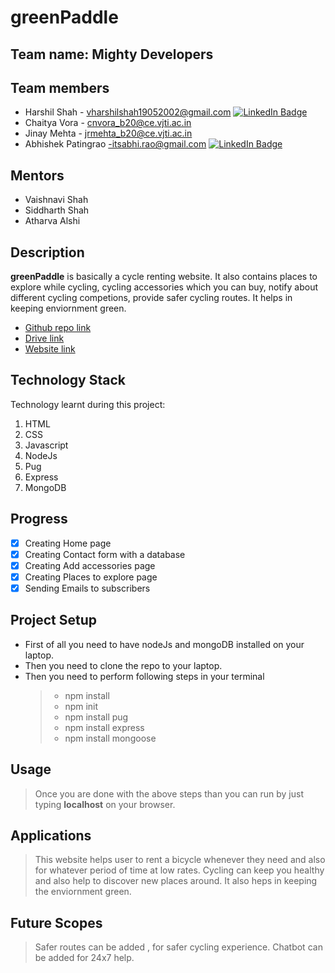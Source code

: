 # greenPaddle
## Team name: Mighty Developers
## Team members
* Harshil Shah - vharshilshah19052002@gmail.com [![LinkedIn Badge](https://img.shields.io/badge/LinkedIn-Profile-informational?style=flat&logo=linkedin&logoColor=white&color=0D76A8)](https://www.linkedin.com/in/harshil-shah-6776a221b)
* Chaitya Vora - cnvora_b20@ce.vjti.ac.in
* Jinay Mehta - jrmehta_b20@ce.vjti.ac.in
*  Abhishek Patingrao -itsabhi.rao@gmail.com [![LinkedIn Badge](https://img.shields.io/badge/LinkedIn-Profile-informational?style=flat&logo=linkedin&logoColor=white&color=0D76A8)](https://www.linkedin.com/in/abhishekpatingrao/)

## Mentors
* Vaishnavi Shah
* Siddharth Shah
* Atharva Alshi
## Description
**greenPaddle** is basically a cycle renting website. It also contains places to explore while cycling, cycling accessories which you can buy, notify about different cycling competions, provide safer cycling routes. It helps in keeping enviornment green.
* [Github repo link](https://github.com/harshilshah99/greenPaddle.git)
* [Drive link](https://drive.google.com/drive/folders/1K0E1go9V3sBLNMMyghJflSrspOY1ZSlf?usp=sharing)
* [Website link](https://green-paddle.000webhostapp.com/)
## Technology Stack
Technology learnt during this project:
1. HTML
2. CSS
3. Javascript
4. NodeJs
5. Pug
6. Express
7. MongoDB
## Progress
- [x] Creating Home page
- [x] Creating Contact form with a database
- [x] Creating Add accessories page
- [x] Creating Places to explore page
- [x] Sending Emails to subscribers
## Project Setup
* First of all you need to have nodeJs and mongoDB installed on your laptop.
* Then you need to clone the repo to your laptop.
* Then you need to perform following steps in your terminal
  > * npm install
  > * npm init
  > * npm install pug
  > * npm install express
  > * npm install mongoose
## Usage 
  > Once you are done with the above steps than you can run by just typing **localhost** on your browser.
## Applications 
  > This website helps user to rent a bicycle whenever they need and also for whatever period of time at low rates. Cycling can keep you healthy and also help to discover new places around. It also heps in keeping the enviornment green.
## Future Scopes 
  > Safer routes can be added , for safer cycling experience. Chatbot can be added for 24x7 help.
